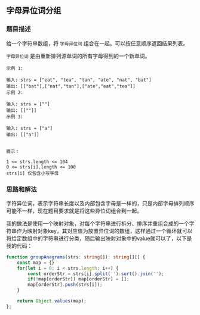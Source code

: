 ## 字母异位词分组

### 题目描述

给一个字符串数组，将 `字母异位词` 组合在一起。可以按任意顺序返回结果列表。

`字母异位词` 是由重新排列源单词的所有字母得到的一个新单词。


```
示例 1:

输入: strs = ["eat", "tea", "tan", "ate", "nat", "bat"]
输出: [["bat"],["nat","tan"],["ate","eat","tea"]]
示例 2:

输入: strs = [""]
输出: [[""]]
示例 3:

输入: strs = ["a"]
输出: [["a"]]
 

提示：

1 <= strs.length <= 104
0 <= strs[i].length <= 100
strs[i] 仅包含小写字母
```

### 思路和解法

字符异位词，表示字符串长度以及内部包含字母是一样的，只是内部字母排列顺序可能不一样，现在题目要求就是将这些异位词组合到一起。

我的做法是使用一个映射对象，对每个字符串进行拆分、排序并重组合成的一个字符串作为映射对象key，其对应值为放置异位词的数组，这样通过一个循环就可以将给定数组中的字符串进行分类，随后输出映射对象中的value就可以了，以下是我的代码：

``` typescript
function groupAnagrams(strs: string[]): string[][] {
    const map = {}
    for(let i = 0; i < strs.length; i++) {
        const orderStr = strs[i].split('').sort().join('');
        if(!map[orderStr]) map[orderStr] = [];
        map[orderStr].push(strs[i]);
    }

    return Object.values(map);
};
```
